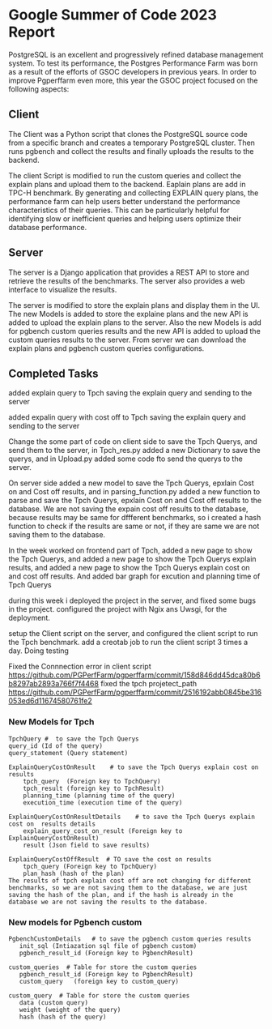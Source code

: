 # Google Summer of Code 2023 Report

PostgreSQL is an excellent and progressively refined database management system. To test its performance, the Postgres Performance Farm was born as a result of the efforts of GSOC developers in previous years. In order to improve Pgperffarm even more, this year the GSOC project focused on the following aspects:




## Client

The Client was a Python script that clones the PostgreSQL source code from a specific branch and creates a temporary PostgreSQL cluster. Then runs pgbench and collect the results and finally uploads the results to the backend.


The client Script is modified to run the custom queries and collect the explain plans and upload them to the backend. Eaplain plans are add in TPC-H benchmark. By generating and collecting EXPLAIN query plans, the performance farm can help users better understand the performance characteristics of their queries. This can be particularly helpful for identifying slow or inefficient queries and helping users optimize their database performance.


## Server

The server is a Django application that provides a REST API to store and retrieve the results of the benchmarks. The server also provides a web interface to visualize the results.


The server is modified to store the explain plans and display them in the UI. The new Models is added to store the explaine plans and the new API is added to upload the explain plans to the server. Also the new Models is add for pgbench custom queries results and the new API is added to upload the custom queries results to the server. From server we can download the explain plans and pgbench custom queries configurations.

##  Completed Tasks



added explain query to Tpch
saving the explain query and sending to the server


added expalin query with cost off to Tpch
saving the explain query and sending to the server



Change the some part of code on client side to save the Tpch Querys, and send them to the server, in Tpch_res.py  added a new Dictionary to save the  querys, and in Upload.py added some code  fto send the  querys to the server.

On server side added a new model to save the Tpch Querys, epxlain Cost on and Cost off results, and  in parsing_function.py added a new function   to parse and  save the Tpch Querys, epxlain Cost on and Cost off results to the database.
We are not saving the expain cost off results to the database, because results may be same for dffferent benchmarks, so i created  a hash function to check if the results are same or not, if they are same we are not saving them to the database.



In the week worked on frontend part of Tpch, added a new page to show the Tpch Querys, and added a new page to show the Tpch Querys explain results, and added a new page to show the Tpch Querys explain cost on and cost off results.
And added bar graph for excution and planning time of Tpch Querys



during this week i deployed the project in the server, and fixed some bugs in the project.
configured the project with Ngix ans Uwsgi, for the deployment.

setup the Client script on the server, and configured the client script to run the Tpch benchmark.
add a creotab job to run the client script  3 times a day.
Doing testing

Fixed the Connnection error in client script https://github.com/PGPerfFarm/pgperffarm/commit/158d846dd45dca80b6b8297ab2893a766f7f4468
fixed the tpch projetect_path                 https://github.com/PGPerfFarm/pgperffarm/commit/2516192abb0845be316053ed6d11674580761fe2


###  New Models for Tpch
    TpchQuery #  to save the Tpch Querys
    query_id (Id of the query)
    query_statement (Query statement)
    
    ExplainQueryCostOnResult    # to save the Tpch Querys explain cost on  results
        tpch_query  (Foreign key to TpchQuery)
        tpch_result (foreign key to TpchResult)
        planning_time (planning time of the query)
        execution_time (execution time of the query)
   
    ExplainQueryCostOnResultDetails    # to save the Tpch Querys explain cost on  results details
        explain_query_cost_on_result (Foreign key to ExplainQueryCostOnResult)
        result (Json field to save results)
    
    ExplainQueryCostOffResult  # TO save the cost on results
        tpch_query (Foreign key to TpchQuery)
        plan_hash (hash of the plan)
    The results of tpch explain cost off are not changing for different benchmarks, so we are not saving them to the database, we are just saving the hash of the plan, and if the hash is already in the database we are not saving the results to the database.
     


### New models for Pgbench custom
    PgbenchCustomDetails   # to save the pgbench custom queries results
       init_sql (Intiazation sql file of pgbench custom)
       pgbench_result_id (Foreign key to PgbenchResult)

    custom_queries  # Table for store the custom queries
       pgbench_result_id (Foreign key to PgbenchResult)
       custom_query   (foreign key to custom_query)

    custom_query  # Table for store the custom queries
       data (custom query)
       weight (weight of the query)
       hash (hash of the query)

    
   